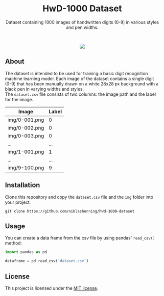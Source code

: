 <h1 align="center">HwD-1000 Dataset</h1>

<p align="center">
    Dataset containing 1000 images of handwritten digits (0-9) in various styles and pen widths.
</p>

<br>

<p align="center">
    <img src="https://github.com/user-attachments/assets/6b84dd91-b959-472a-a3b6-e327c1826a3d">
</p>


## About
The dataset is intended to be used for training a basic digit recognition machine learning model.
Each image of the dataset contains a single digit (0-9) that has been manually drawn on a white
28x28 px background with a black pen in varying widths and styles.
<br>
The `dataset.csv` file consists of two columns: the image path and the label for the image.

| Image         | Label |
|---------------|-------|
| img/0-001.png | 0     |
| img/0-002.png | 0     |
| img/0-003.png | 0     |
| ...           | ...   |
| img/1-001.png | 1     |
| ...           | ...   |
| img/9-100.png | 9     |


## Installation
Clone this repository and copy the `dataset.csv` file and the `img` folder into your project.
```
git clone https://github.com/niklashenning/hwd-1000-dataset
```

## Usage
You can create a data frame from the csv file by using pandas' `read_csv()` method:
```python
import pandas as pd

dataframe = pd.read_csv('dataset.csv')
```


## License
This project is licensed under the [MIT license](LICENSE).
